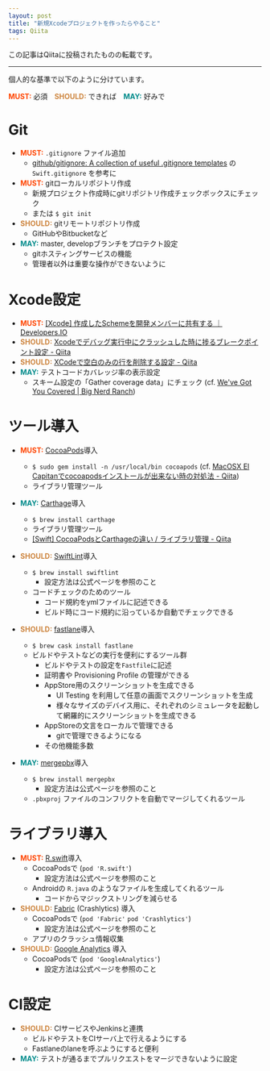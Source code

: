 ```yaml
---
layout: post
title: "新規Xcodeプロジェクトを作ったらやること"
tags: Qiita
---
```

この記事はQiitaに投稿されたものの転載です。

---
個人的な基準で以下のように分けています。

<font color=orangered>**MUST:**</font> 必須　<font color=peru>**SHOULD:**</font> できれば　<font color=darkcyan>**MAY:**</font> 好みで

# Git
- <font color=orangered>**MUST:**</font> `.gitignore` ファイル追加
    - [github/gitignore: A collection of useful .gitignore templates](https://github.com/github/gitignore) の `Swift.gitignore` を参考に
- <font color=orangered>**MUST:**</font> gitローカルリポジトリ作成
    - 新規プロジェクト作成時にgitリポジトリ作成チェックボックスにチェック
    - または `$ git init`
- <font color=peru>**SHOULD:**</font> gitリモートリポジトリ作成
    - GitHubやBitbucketなど
- <font color=darkcyan>**MAY:**</font> master, developブランチをプロテクト設定
    - gitホスティングサービスの機能
    - 管理者以外は重要な操作ができないように

# Xcode設定

- <font color=orangered>**MUST:**</font> [[Xcode] 作成したSchemeを開発メンバーに共有する ｜ Developers.IO](http://dev.classmethod.jp/smartphone/iphone/xcode-scheme-shared/)
- <font color=peru>**SHOULD:**</font> [Xcodeでデバッグ実行中にクラッシュした時に捗るブレークポイント設定 - Qiita](http://qiita.com/mono0926/items/bf70c7ef15db046ee163)
- <font color=peru>**SHOULD:**</font> [XCodeで空白のみの行を削除する設定 - Qiita](http://qiita.com/tmnb/items/5774b9494c91f8c34e6f)
- <font color=darkcyan>**MAY:**</font> テストコードカバレッジ率の表示設定
    - スキーム設定の「Gather coverage data」にチェック (cf. [We've Got You Covered | Big Nerd Ranch](https://www.bignerdranch.com/blog/weve-got-you-covered/))

# ツール導入
- <font color=orangered>**MUST:**</font> [CocoaPods](https://guides.cocoapods.org/)導入
    - `$ sudo gem install -n /usr/local/bin cocoapods` (cf. [MacOSX El Capitanでcocoapodsインストールが出来ない時の対処法 - Qiita](http://qiita.com/AcaiBowl/items/4bb4708de03e6ee14a4a))
    - ライブラリ管理ツール

- <font color=darkcyan>**MAY:**</font> [Carthage](https://github.com/Carthage/Carthage)導入
    - `$ brew install carthage`
    - ライブラリ管理ツール
    - [\[Swift\] CocoaPodsとCarthageの違い / ライブラリ管理 \- Qiita](http://qiita.com/nori0620/items/b81ae171f0e82b0c2d8a)

- <font color=peru>**SHOULD:**</font> [SwiftLint](https://github.com/realm/SwiftLint)導入
    - `$ brew install swiftlint`
        - 設定方法は公式ページを参照のこと
    - コードチェックのためのツール
        - コード規約をymlファイルに記述できる
        - ビルド時にコード規約に沿っているか自動でチェックできる

- <font color=peru>**SHOULD:**</font> [fastlane](https://github.com/fastlane/fastlane)導入
    - `$ brew cask install fastlane`
    - ビルドやテストなどの実行を便利にするツール群
        - ビルドやテストの設定を`Fastfile`に記述
        - 証明書や Provisioning Profile の管理ができる
        - AppStore用のスクリーンショットを生成できる
            - UI Testing を利用して任意の画面でスクリーンショットを生成
            - 様々なサイズのデバイス用に、それぞれのシミュレータを起動して網羅的にスクリーンショットを生成できる
        - AppStoreの文言をローカルで管理できる
            - gitで管理できるようになる
        - その他機能多数

- <font color=darkcyan>**MAY:**</font> [mergepbx](https://github.com/simonwagner/mergepbx)導入
    - `$ brew install mergepbx`
        - 設定方法は公式ページを参照のこと
    - `.pbxproj` ファイルのコンフリクトを自動でマージしてくれるツール

<!-- 1. `$ brew install mergepbx` でインストール
1. `~/.gitconfig` に以下を記述
```
#driver for merging Xcode project files
[merge "mergepbx"]
        name = Xcode project files merger
        driver = mergepbx %O %A %B
```
1. プロジェクトのルートディレクトリに `.gitattributes` を作成し以下を記述
```
*.pbxproj merge=mergepbx
``` -->

# ライブラリ導入
- <font color=orangered>**MUST:**</font> [R.swift](https://github.com/mac-cain13/R.swift)導入
    - CocoaPodsで (`pod 'R.swift'`)
        - 設定方法は公式ページを参照のこと
    - Androidの `R.java` のようなファイルを生成してくれるツール
        - コードからマジックストリングを減らせる
- <font color=peru>**SHOULD:**</font> [Fabric](https://get.fabric.io/) (Crashlytics) 導入
    - CocoaPodsで (`pod 'Fabric'` `pod 'Crashlytics'`)
        - 設定方法は公式ページを参照のこと
    - アプリのクラッシュ情報収集
- <font color=peru>**SHOULD:**</font> [Google Analytics](https://developers.google.com/analytics/devguides/collection/ios) 導入
    - CocoaPodsで (`pod 'GoogleAnalytics'`)
        - 設定方法は公式ページを参照のこと

# CI設定
- <font color=peru>**SHOULD:**</font> CIサービスやJenkinsと連携
    - ビルドやテストをCIサーバ上で行えるようにする
    - Fastlaneのlaneを呼ぶようにすると便利
- <font color=darkcyan>**MAY:**</font> テストが通るまでプルリクエストをマージできないように設定







